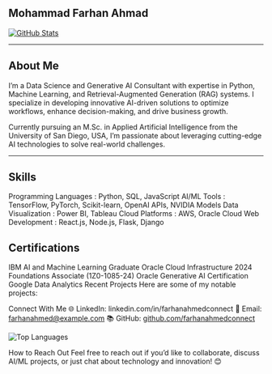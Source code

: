 ## Mohammad Farhan Ahmad

[![GitHub Stats](https://github-readme-stats.vercel.app/api?username=farhanahmedconnect&show_icons=true&theme=radical)](https://github.com/farhanahmedconnect)

---
## About Me
I’m a Data Science and Generative AI Consultant with expertise in Python, Machine Learning, and Retrieval-Augmented Generation (RAG) systems. I specialize in developing innovative AI-driven solutions to optimize workflows, enhance decision-making, and drive business growth.

Currently pursuing an M.Sc. in Applied Artificial Intelligence from the University of San Diego, USA, I’m passionate about leveraging cutting-edge AI technologies to solve real-world challenges.

---
## Skills
Programming Languages : Python, SQL, JavaScript
AI/ML Tools : TensorFlow, PyTorch, Scikit-learn, OpenAI APIs, NVIDIA Models
Data Visualization : Power BI, Tableau
Cloud Platforms : AWS, Oracle Cloud
Web Development : React.js, Node.js, Flask, Django

## Certifications

IBM AI and Machine Learning Graduate
Oracle Cloud Infrastructure 2024 Foundations Associate (1Z0-1085-24)
Oracle Generative AI Certification
Google Data Analytics
Recent Projects
Here are some of my notable projects:


Connect With Me
🌐 LinkedIn: linkedin.com/in/farhanahmedconnect
📧 Email: farhanahmed@example.com
📚 GitHub: [github.com/farhanahmedconnect](https://github.com/farhanahmedconnect)  

![Top Languages](https://github-readme-stats.vercel.app/api/top-langs/?username=farhanahmedconnect&layout=compact&theme=radical)

How to Reach Out
Feel free to reach out if you’d like to collaborate, discuss AI/ML projects, or just chat about technology and innovation! 😊
